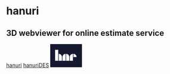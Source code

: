 # hanuri
## 3D webviewer for online estimate service
</hr>

[hanuri](https://hanuri22.com/ "link to hanuri")
[hanuriDES](http://18.212.77.181/ "link to hanuri digital estimate service")
![hanuri](/front/my-app/public/Images/하누리.PNG)
